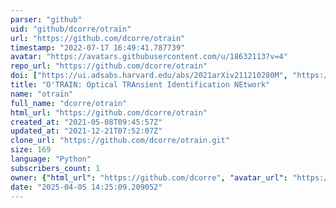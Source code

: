 ```yaml
---
parser: "github"
uid: "github/dcorre/otrain"
url: "https://github.com/dcorre/otrain"
timestamp: "2022-07-17 16:49:41.787739"
avatar: "https://avatars.githubusercontent.com/u/18632113?v=4"
repo_url: "https://github.com/dcorre/otrain"
doi: ["https://ui.adsabs.harvard.edu/abs/2021arXiv211210280M", "https://ui.adsabs.harvard.edu/abs/2021ascl.soft12019C/abstract"]
title: "O'TRAIN: Optical TRAnsient Identification NEtwork"
name: "otrain"
full_name: "dcorre/otrain"
html_url: "https://github.com/dcorre/otrain"
created_at: "2021-05-08T09:45:57Z"
updated_at: "2021-12-21T07:52:07Z"
clone_url: "https://github.com/dcorre/otrain.git"
size: 169
language: "Python"
subscribers_count: 1
owner: {"html_url": "https://github.com/dcorre", "avatar_url": "https://avatars.githubusercontent.com/u/18632113?v=4", "login": "dcorre", "type": "User"}
date: "2025-04-05 14:25:09.209052"
---
```

